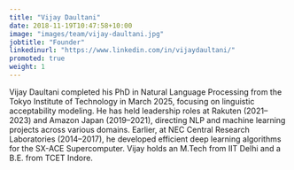 ```yaml
---
title: "Vijay Daultani"
date: 2018-11-19T10:47:58+10:00
image: "images/team/vijay-daultani.jpg"
jobtitle: "Founder"
linkedinurl: "https://www.linkedin.com/in/vijaydaultani/"
promoted: true
weight: 1
---
```


Vijay Daultani completed his PhD in Natural Language Processing from the Tokyo Institute of Technology in March 2025, focusing on linguistic acceptability modeling. He has held leadership roles at Rakuten (2021–2023) and Amazon Japan (2019–2021), directing NLP and machine learning projects across various domains. Earlier, at NEC Central Research Laboratories (2014–2017), he developed efficient deep learning algorithms for the SX-ACE Supercomputer. Vijay holds an M.Tech from IIT Delhi and a B.E. from TCET Indore.